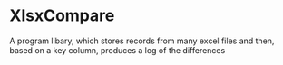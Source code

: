 # XlsxCompare

A program libary, which stores records from many excel files and then, based on a key column, produces a log of the differences